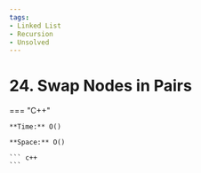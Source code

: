 ```yaml
---
tags:
- Linked List
- Recursion
- Unsolved
---
```



# 24. Swap Nodes in Pairs

=== "C++"

    **Time:** O()

    **Space:** O()

    ``` c++
    ```